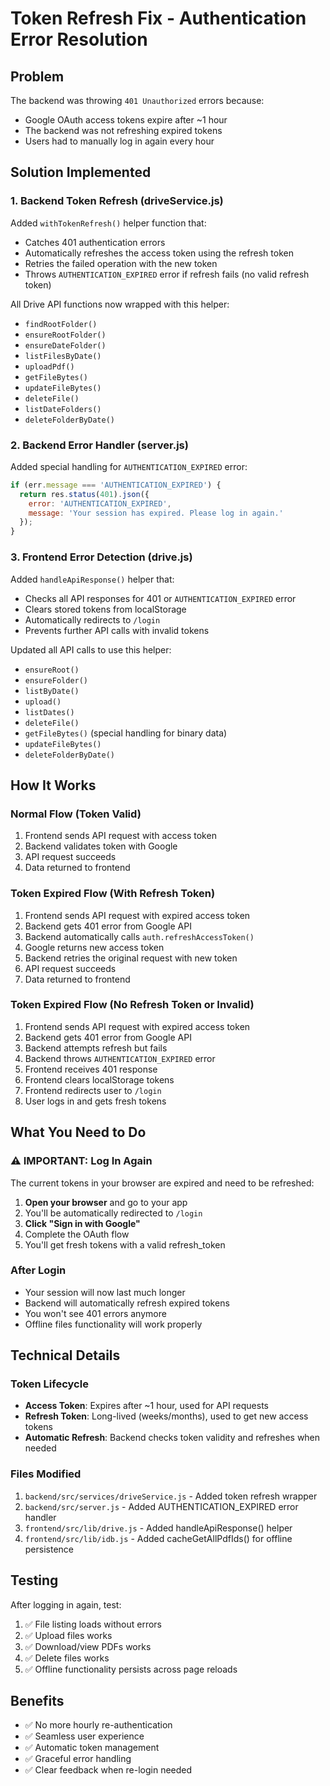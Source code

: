 # Token Refresh Fix - Authentication Error Resolution

## Problem
The backend was throwing `401 Unauthorized` errors because:
- Google OAuth access tokens expire after ~1 hour
- The backend was not refreshing expired tokens
- Users had to manually log in again every hour

## Solution Implemented

### 1. Backend Token Refresh (driveService.js)
Added `withTokenRefresh()` helper function that:
- Catches 401 authentication errors
- Automatically refreshes the access token using the refresh token
- Retries the failed operation with the new token
- Throws `AUTHENTICATION_EXPIRED` error if refresh fails (no valid refresh token)

All Drive API functions now wrapped with this helper:
- `findRootFolder()`
- `ensureRootFolder()`
- `ensureDateFolder()`
- `listFilesByDate()`
- `uploadPdf()`
- `getFileBytes()`
- `updateFileBytes()`
- `deleteFile()`
- `listDateFolders()`
- `deleteFolderByDate()`

### 2. Backend Error Handler (server.js)
Added special handling for `AUTHENTICATION_EXPIRED` error:
```javascript
if (err.message === 'AUTHENTICATION_EXPIRED') {
  return res.status(401).json({ 
    error: 'AUTHENTICATION_EXPIRED',
    message: 'Your session has expired. Please log in again.'
  });
}
```

### 3. Frontend Error Detection (drive.js)
Added `handleApiResponse()` helper that:
- Checks all API responses for 401 or `AUTHENTICATION_EXPIRED` error
- Clears stored tokens from localStorage
- Automatically redirects to `/login`
- Prevents further API calls with invalid tokens

Updated all API calls to use this helper:
- `ensureRoot()`
- `ensureFolder()`
- `listByDate()`
- `upload()`
- `listDates()`
- `deleteFile()`
- `getFileBytes()` (special handling for binary data)
- `updateFileBytes()`
- `deleteFolderByDate()`

## How It Works

### Normal Flow (Token Valid)
1. Frontend sends API request with access token
2. Backend validates token with Google
3. API request succeeds
4. Data returned to frontend

### Token Expired Flow (With Refresh Token)
1. Frontend sends API request with expired access token
2. Backend gets 401 error from Google API
3. Backend automatically calls `auth.refreshAccessToken()`
4. Google returns new access token
5. Backend retries the original request with new token
6. API request succeeds
7. Data returned to frontend

### Token Expired Flow (No Refresh Token or Invalid)
1. Frontend sends API request with expired access token
2. Backend gets 401 error from Google API
3. Backend attempts refresh but fails
4. Backend throws `AUTHENTICATION_EXPIRED` error
5. Frontend receives 401 response
6. Frontend clears localStorage tokens
7. Frontend redirects user to `/login`
8. User logs in and gets fresh tokens

## What You Need to Do

### ⚠️ IMPORTANT: Log In Again
The current tokens in your browser are expired and need to be refreshed:

1. **Open your browser** and go to your app
2. You'll be automatically redirected to `/login`
3. **Click "Sign in with Google"** 
4. Complete the OAuth flow
5. You'll get fresh tokens with a valid refresh_token

### After Login
- Your session will now last much longer
- Backend will automatically refresh expired tokens
- You won't see 401 errors anymore
- Offline files functionality will work properly

## Technical Details

### Token Lifecycle
- **Access Token**: Expires after ~1 hour, used for API requests
- **Refresh Token**: Long-lived (weeks/months), used to get new access tokens
- **Automatic Refresh**: Backend checks token validity and refreshes when needed

### Files Modified
1. `backend/src/services/driveService.js` - Added token refresh wrapper
2. `backend/src/server.js` - Added AUTHENTICATION_EXPIRED error handler
3. `frontend/src/lib/drive.js` - Added handleApiResponse() helper
4. `frontend/src/lib/idb.js` - Added cacheGetAllPdfIds() for offline persistence

## Testing
After logging in again, test:
1. ✅ File listing loads without errors
2. ✅ Upload files works
3. ✅ Download/view PDFs works
4. ✅ Delete files works
5. ✅ Offline functionality persists across page reloads

## Benefits
- ✅ No more hourly re-authentication
- ✅ Seamless user experience
- ✅ Automatic token management
- ✅ Graceful error handling
- ✅ Clear feedback when re-login needed
